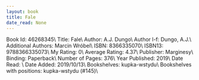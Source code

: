 ```yaml
---
layout: book
title: Fale
date_read: None
---
```


Book Id: 46268345\ 
Title: Fale\ 
Author: A.J. Dungo\ 
Author l-f: Dungo, A.J.\ 
Additional Authors: Marcin Wróbel\ 
ISBN: 8366335070\ 
ISBN13: 9788366335073\ 
My Rating: 0\ 
Average Rating: 4.37\ 
Publisher: Marginesy\ 
Binding: Paperback\ 
Number of Pages: 376\ 
Year Published: 2019\ 
Date Read: \ 
Date Added: 2019/10/13\ 
Bookshelves: kupka-wstydu\ 
Bookshelves with positions: kupka-wstydu (#145)\ 

